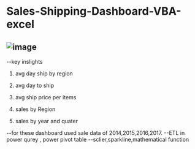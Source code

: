 # Sales-Shipping-Dashboard-VBA-excel

![image](https://github.com/sahil07codac/Sales-Shipping-Dashboard-VBA-excel/assets/141804728/60a7a15c-6bda-44d7-abe6-023f2ead9422)
----




--key inslights
1. avg day ship by region

2. avg day to ship

3. avg ship price per items

4. sales by Region

5. sales by year and quater

   
--for these dashboard used sale data of 2014,2015,2016,2017.
--ETL in power qurey , power pivot table
--sclier,sparkline,mathematical function 
